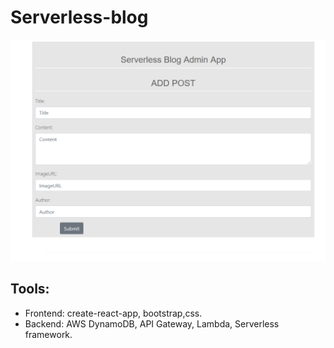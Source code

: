 # Serverless-blog

 <div align="center">
     <img src="/serverless-blog.png" width="700px"</img> 
 </div>

## Tools:
 
* Frontend: create-react-app, bootstrap,css.
* Backend: AWS DynamoDB, API Gateway, Lambda, Serverless framework.
